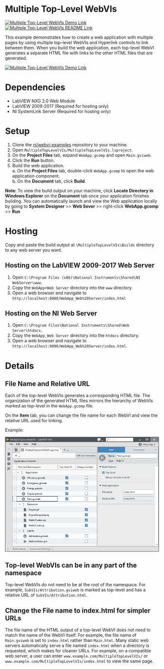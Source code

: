 <!-- The following should be equivalent to the section in webvi-examples/Readme.md -->
# Multiple Top-Level WebVIs
[![Multiple Top-Level WebVIs Demo Link](https://img.shields.io/badge/Details-Demo_Link-green.svg)](https://ni.github.io/webvi-examples/MultipleTopLevelWebVIs/Builds/MultipleTopLevelWebVIs_Web%20Server/)
[![Multiple Top-Level WebVIs README Link](https://img.shields.io/badge/Details-README_Link-orange.svg)](https://github.com/ni/webvi-examples/tree/master/MultipleTopLevelWebVIs)

This example demonstrates how to create a web application with multiple pages by using multiple top-level WebVIs and Hyperlink controls to link between them. When you build the web application, each top-level WebVI generates a separate HTML file with links to the other HTML files that are generated.

[![Multiple Top-Level WebVIs Demo Link](https://ni.github.io/webvi-examples/MultipleTopLevelWebVIs/Screenshot.gif)](https://ni.github.io/webvi-examples/MultipleTopLevelWebVIs/Builds/Web%20Server/Configuration1/MultipleTopLevelWebVIs/)

# Dependencies
- LabVIEW NXG 2.0 Web Module
- LabVIEW 2009-2017 (Required for hosting only)
- NI SystemLink Server (Required for hosting only)


# Setup
1. Clone the [ni/webvi-examples](https://github.com/ni/webvi-examples) repository to your machine.
2. Open `MultipleTopLevelVIs/MultipleTopLevelVIs.lvproject`.
3. On the **Project Files** tab, expand `WebApp.gcomp` and open `Main.gviweb`.
4. Click the **Run** button.
5. Build the web application.  
  a. On the **Project Files** tab, double-click `WebApp.gcomp` to open the web application component.  
  b. On the **Document** tab, click **Build**.  

**Note:** To view the build output on your machine, click **Locate Directory in Windows Explorer** on the **Document** tab once your application finishes building. You can automatically launch and view the Web application locally by going to **System Designer** >> **Web Sever** >> right-click **WebApp.gcomp** >> **Run**

# Hosting
Copy and paste the build output at `\MultipleTopLevelVIs\Builds` directory to any web server you want.

## Hosting on the LabVIEW 2009-2017 Web Server
1. Open `C:\Program Files (x86)\National Instruments\Shared\NI WebServer\www`.
2. Copy the `WebApp+Web Server` directory into the `www` directory.
3. Open a web browser and navigate to `http://localhost:8080/WebApp_Web%20Server/index.html`


## Hosting on the NI Web Server
1. Open `C:\Program Files\National Instruments\Shared\Web Server\htdocs`.
2. Copy the `WebApp_Web Server` directory into the `htdocs` directory.
3. Open a web browser and navigate to `http://localhost:9090/WebApp_Web%20Server/index.html`.  


# Details

## File Name and Relative URL
Each of the top-level WebVIs generates a corresponding HTML file. The organization of the generated HTML files mirrors the hierarchy of WebVIs marked as top-level in the `WebApp.gcomp` file.

On the **Item** tab, you can change the file name for each WebVI and view the relative URL used for linking.  

Example:  

![Main.gviweb Item tab in .gcomp file showing File name and Relative URL fields](ComponentRightRail.png)

## Top-level WebVIs can be in any part of the namespace
Top-level WebVIs do not need to be at the root of the namespace. For example, `SubVIs/Attribution.gviweb` is marked as top-level and has a relative URL of `SubVIs/Attribution.html`.

## Change the File name to index.html for simpler URLs
The file name of the HTML output of a top-level WebVI does not need to match the name of the WebVI itself. For example, the file name of `Main.gviweb` is set to `index.html` rather than `Main.html`. Many static web servers automatically serve a file named `index.html` when a directory is requested, which makes for cleaner URLs. For example, on a compatible web server, a user can enter `www.example.com/MultipleTopLevelVIs/` or `www.example.com/MultipleTopLevelVIs/index.html` to view the same page.

